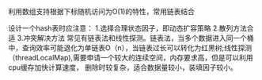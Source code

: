 利用数组支持根据下标随机访问为O(1)的特性，常用链表结合

设计一个hash表时应注意：
1.选择合理状态因子，即动态扩容策略
2.散列方法合适
3.冲突解决方法
  常见有链表法和线性探测。链表法，当多个数据进入同一个桶中，查询效率可能退化为单链表O（n），当链表过长可以转化为红黑树;线性探测（threadLocalMap),需要申请一个较大的连续空间，内存要求高，但是可以利用cpu缓存加快计算速度， 删除时较复杂，适合数据量较小，装填因子较小。
